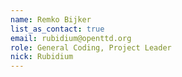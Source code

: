 ```yaml
---
name: Remko Bijker
list_as_contact: true
email: rubidium@openttd.org
role: General Coding, Project Leader
nick: Rubidium
---
```

